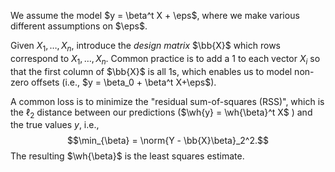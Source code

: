 
We assume the model $y = \beta^t X + \eps$, where we make various different assumptions on $\eps$. 

Given $X_1,\dots,X_n$, introduce the _design matrix_ $\bb{X}$ which rows correspond to $X_1,\dots,X_n$. Common practice is to add a 1 to each vector $X_i$ so that the first column of $\bb{X}$ is all 1s, which enables us to model non-zero offsets (i.e., $y = \beta_0 + \beta^t X+\eps$).    

A common loss is to minimize the "residual sum-of-squares (RSS)", which is the $\ell_2$ distance between our predictions ($\wh{y} = \wh{\beta}^t X$ ) and the true values $y$, i.e., $$\min_{\beta} = \norm{Y - \bb{X}\beta}_2^2.$$
The resulting $\wh{\beta}$ is the least squares estimate. 